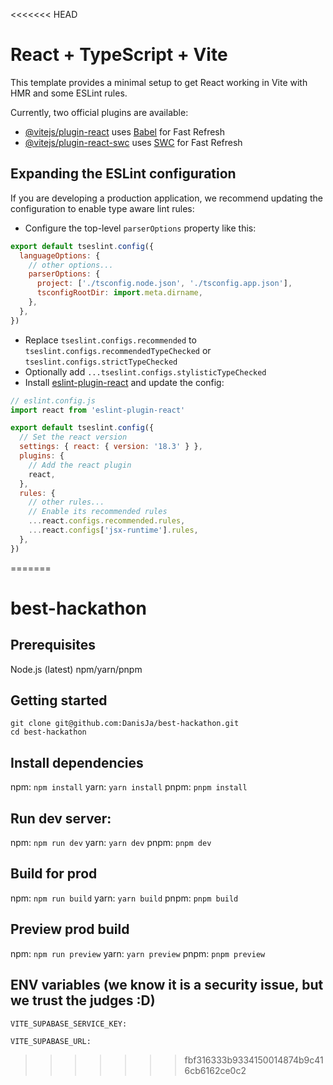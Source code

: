 <<<<<<< HEAD
# React + TypeScript + Vite

This template provides a minimal setup to get React working in Vite with HMR and some ESLint rules.

Currently, two official plugins are available:

- [@vitejs/plugin-react](https://github.com/vitejs/vite-plugin-react/blob/main/packages/plugin-react/README.md) uses [Babel](https://babeljs.io/) for Fast Refresh
- [@vitejs/plugin-react-swc](https://github.com/vitejs/vite-plugin-react-swc) uses [SWC](https://swc.rs/) for Fast Refresh

## Expanding the ESLint configuration

If you are developing a production application, we recommend updating the configuration to enable type aware lint rules:

- Configure the top-level `parserOptions` property like this:

```js
export default tseslint.config({
  languageOptions: {
    // other options...
    parserOptions: {
      project: ['./tsconfig.node.json', './tsconfig.app.json'],
      tsconfigRootDir: import.meta.dirname,
    },
  },
})
```

- Replace `tseslint.configs.recommended` to `tseslint.configs.recommendedTypeChecked` or `tseslint.configs.strictTypeChecked`
- Optionally add `...tseslint.configs.stylisticTypeChecked`
- Install [eslint-plugin-react](https://github.com/jsx-eslint/eslint-plugin-react) and update the config:

```js
// eslint.config.js
import react from 'eslint-plugin-react'

export default tseslint.config({
  // Set the react version
  settings: { react: { version: '18.3' } },
  plugins: {
    // Add the react plugin
    react,
  },
  rules: {
    // other rules...
    // Enable its recommended rules
    ...react.configs.recommended.rules,
    ...react.configs['jsx-runtime'].rules,
  },
})
```
=======
# best-hackathon

## Prerequisites

Node.js (latest)
npm/yarn/pnpm

## Getting started
```
git clone git@github.com:DanisJa/best-hackathon.git
cd best-hackathon
```

## Install dependencies
npm:
```npm install```
yarn:
```yarn install```
pnpm:
```pnpm install```

## Run dev server:
npm:
```npm run dev```
yarn:
```yarn dev```
pnpm:
```pnpm dev```

## Build for prod
npm:
```npm run build```
yarn:
```yarn build```
pnpm:
```pnpm build```

## Preview prod build
npm:
```npm run preview```
yarn:
```yarn preview```
pnpm:
```pnpm preview```

## ENV variables (we know it is a security issue, but we trust the judges :D)
```VITE_SUPABASE_SERVICE_KEY: ```

```VITE_SUPABASE_URL: ```
>>>>>>> fbf316333b9334150014874b9c416cb6162ce0c2
